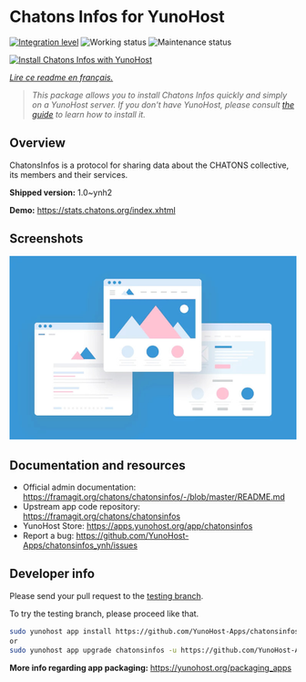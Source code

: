<!--
N.B.: This README was automatically generated by https://github.com/YunoHost/apps/tree/master/tools/readme_generator
It shall NOT be edited by hand.
-->

# Chatons Infos for YunoHost

[![Integration level](https://dash.yunohost.org/integration/chatonsinfos.svg)](https://dash.yunohost.org/appci/app/chatonsinfos) ![Working status](https://ci-apps.yunohost.org/ci/badges/chatonsinfos.status.svg) ![Maintenance status](https://ci-apps.yunohost.org/ci/badges/chatonsinfos.maintain.svg)

[![Install Chatons Infos with YunoHost](https://install-app.yunohost.org/install-with-yunohost.svg)](https://install-app.yunohost.org/?app=chatonsinfos)

*[Lire ce readme en français.](./README_fr.md)*

> *This package allows you to install Chatons Infos quickly and simply on a YunoHost server.
If you don't have YunoHost, please consult [the guide](https://yunohost.org/#/install) to learn how to install it.*

## Overview

ChatonsInfos is a protocol for sharing data about the CHATONS collective, its members and their services.


**Shipped version:** 1.0~ynh2

**Demo:** https://stats.chatons.org/index.xhtml

## Screenshots

![Screenshot of Chatons Infos](./doc/screenshots/example.jpg)

## Documentation and resources

* Official admin documentation: <https://framagit.org/chatons/chatonsinfos/-/blob/master/README.md>
* Upstream app code repository: <https://framagit.org/chatons/chatonsinfos>
* YunoHost Store: <https://apps.yunohost.org/app/chatonsinfos>
* Report a bug: <https://github.com/YunoHost-Apps/chatonsinfos_ynh/issues>

## Developer info

Please send your pull request to the [testing branch](https://github.com/YunoHost-Apps/chatonsinfos_ynh/tree/testing).

To try the testing branch, please proceed like that.

``` bash
sudo yunohost app install https://github.com/YunoHost-Apps/chatonsinfos_ynh/tree/testing --debug
or
sudo yunohost app upgrade chatonsinfos -u https://github.com/YunoHost-Apps/chatonsinfos_ynh/tree/testing --debug
```

**More info regarding app packaging:** <https://yunohost.org/packaging_apps>
